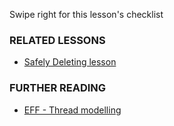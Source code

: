 [Title]: # (What now?)
[Order]: # (3)

Swipe right for this lesson's checklist

### RELATED LESSONS

*   [Safely Deleting lesson](umbrella://lesson/safely-deleting)

### FURTHER READING

*   [EFF - Thread modelling](https://ssd.eff.org/en/module/introduction-threat-modeling)